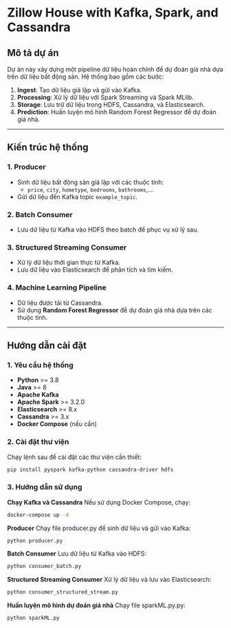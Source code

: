 # Zillow House with Kafka, Spark, and Cassandra

## **Mô tả dự án**
Dự án này xây dựng một pipeline dữ liệu hoàn chỉnh để dự đoán giá nhà dựa trên dữ liệu bất động sản. Hệ thống bao gồm các bước:
1. **Ingest**: Tạo dữ liệu giả lập và gửi vào Kafka.
2. **Processing**: Xử lý dữ liệu với Spark Streaming và Spark MLlib.
3. **Storage**: Lưu trữ dữ liệu trong HDFS, Cassandra, và Elasticsearch.
4. **Prediction**: Huấn luyện mô hình Random Forest Regressor để dự đoán giá nhà.

---

## **Kiến trúc hệ thống**

### **1. Producer**
- Sinh dữ liệu bất động sản giả lập với các thuộc tính:
  - `price`, `city`, `hometype`, `bedrooms`, `bathrooms`,...
- Gửi dữ liệu đến Kafka topic `example_topic`.

### **2. Batch Consumer**
- Lưu dữ liệu từ Kafka vào HDFS theo batch để phục vụ xử lý sau.

### **3. Structured Streaming Consumer**
- Xử lý dữ liệu thời gian thực từ Kafka.
- Lưu dữ liệu vào Elasticsearch để phân tích và tìm kiếm.

### **4. Machine Learning Pipeline**
- Dữ liệu được tải từ Cassandra.
- Sử dụng **Random Forest Regressor** để dự đoán giá nhà dựa trên các thuộc tính.

---

## **Hướng dẫn cài đặt**

### **1. Yêu cầu hệ thống**
- **Python** >= 3.8
- **Java** >= 8
- **Apache Kafka**
- **Apache Spark** >= 3.2.0
- **Elasticsearch** >= 8.x
- **Cassandra** >= 3.x
- **Docker Compose** (nếu cần)

### **2. Cài đặt thư viện**
Chạy lệnh sau để cài đặt các thư viện cần thiết:
```bash
pip install pyspark kafka-python cassandra-driver hdfs
```

### **3. Hướng dẫn sử dụng**

**Chạy Kafka và Cassandra**
Nếu sử dụng Docker Compose, chạy:
```bash
docker-compose up -d
```
**Producer**
Chạy file producer.py để sinh dữ liệu và gửi vào Kafka:
```bash
python producer.py
```

**Batch Consumer**
Lưu dữ liệu từ Kafka vào HDFS:
```bash
python consumer_batch.py
```

**Structured Streaming Consumer**
Xử lý dữ liệu và lưu vào Elasticsearch:
```bash
python consumer_structured_stream.py
```

**Huấn luyện mô hình dự đoán giá nhà**
Chạy file sparkML.py.py:
```bash
python sparkML.py
```



